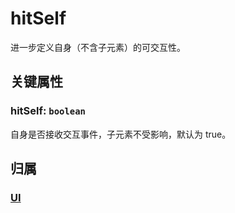 <script setup>
import Case from '/component/Case.vue'
</script>

# hitSelf

进一步定义自身（不含子元素）的可交互性。

## 关键属性

### hitSelf: `boolean`

自身是否接收交互事件，子元素不受影响，默认为 true。

## 归属

### [UI](/reference/display/UI.md#交互-光标)
